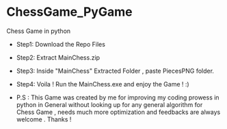 # ChessGame_PyGame
Chess Game in python

- Step1: Download the Repo Files
- Step2: Extract MainChess.zip
- Step3: Inside "MainChess" Extracted Folder , paste PiecesPNG folder.
- Step4: Voila ! Run the MainChess.exe and enjoy the Game ! :)  




- P.S : This Game was created by me for improving my coding prowess in python in General without looking up for any general algorithm for Chess Game , needs much more optimization and feedbacks are always welcome . Thanks !
